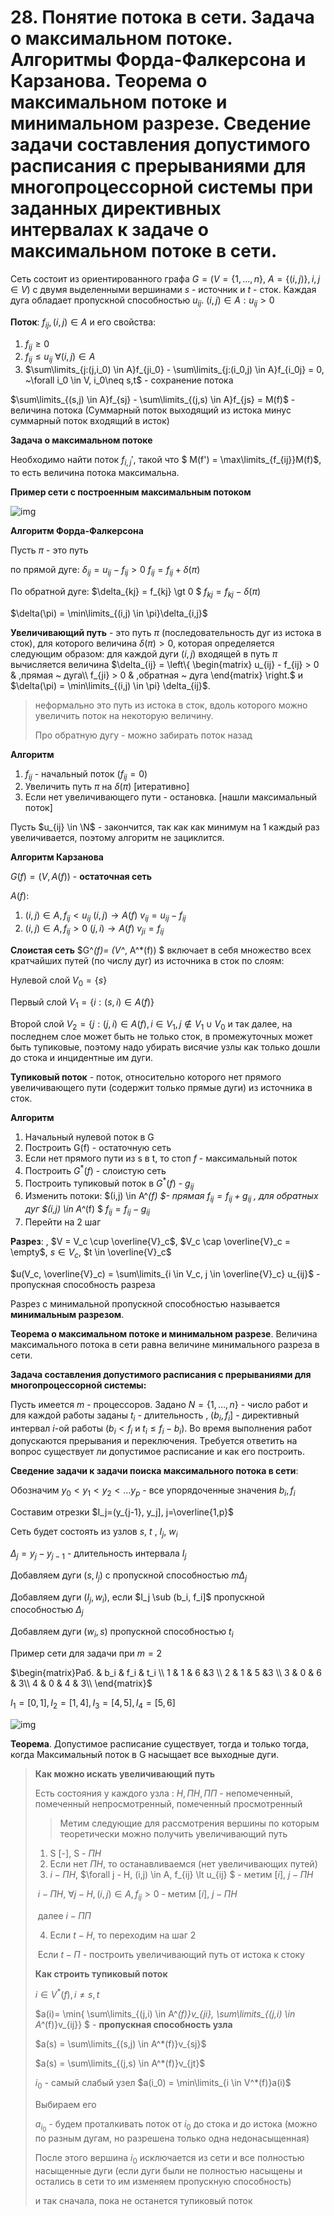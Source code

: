 # 28. Понятие потока в сети. Задача о максимальном потоке. Алгоритмы Форда-Фалкерсона и Карзанова. Теорема о максимальном потоке и минимальном разрезе. Сведение задачи составления допустимого расписания с прерываниями для многопроцессорной системы при заданных директивных интервалах к задаче о максимальном потоке в сети.

Сеть состоит из ориентированного графа $G = (V = \{1, \dots, n\},~A = \{(i,j)\}, i,j \in V)$ с двумя выделенными вершинами $s$ - источник и $t$ - сток. Каждая дуга обладает пропускной способностью $u_{ij}$.    $(i,j) \in A :u_{ij} \gt 0$

**Поток**: $f_{ij}, (i,j) \in A$ и его свойства:

1. $f_{ij} \ge 0$
2. $f_{ij} \le u_{ij} ~ \forall (i,j) \in A$
3. $\sum\limits_{j:(j,i_0) \in A}f_{ji_0} - \sum\limits_{j:(i_0,j) \in A}f_{i_0j} = 0, ~\forall i_0 \in V, i_0\neq s,t$ - сохранение потока



$\sum\limits_{(s,j) \in A}f_{sj} - \sum\limits_{(j,s) \in A}f_{js} = M(f)$ - величина потока (Суммарный поток выходящий из истока  минус суммарный поток входящий в исток)



**Задача о максимальном потоке**

Необходимо найти поток $f_{i,j}'$, такой что $ M(f') = \max\limits_{f_{ij}}M(f)$, то есть величина потока максимальна.



**Пример сети с построенным максимальным потоком**

![img](./img/28_1.png)



**Алгоритм Форда-Фалкерсона**

Пусть $\pi$ - это путь

по прямой дуге: $\delta_{ij} = u_{ij} - f_{ij} \gt 0$       $f_{ij} = f_{ij} + \delta(\pi)$

По обратной дуге: $\delta_{kj} = f_{kj} \gt 0 $            $f_{kj} = f_{kj} - \delta(\pi)$

$\delta(\pi) = \min\limits_{(i,j) \in \pi}\delta_{i,j}$



**Увеличивающий путь** - это путь $\pi$ (последовательность дуг из истока в сток), для которого величина $\delta(\pi) \gt 0$, которая определяется следующим образом: для каждой дуги $(i,j)$ входящей в путь $\pi$ вычисляется величина $\delta_{ij} = \left\{ \begin{matrix} u_{ij} - f_{ij} > 0 & ,прямая ~ дуга\\ f_{ji} > 0 & ,обратная ~ дуга \end{matrix} \right.$ и  $\delta(\pi) = \min\limits_{(i,j) \in \pi} \delta_{ij}$.

> неформально это путь из истока в сток, вдоль которого можно увеличить поток на некоторую величину. 
>
> Про обратную дугу - можно забирать поток назад

**Алгоритм**

1. $f_{ij}$ - начальный поток ($f_{ij}=0$)
2. Увеличить путь $\pi$ на $\delta(\pi)$ [итеративно]
3. Если нет увеличивающего пути - остановка. [нашли максимальный поток] 

Пусть $u_{ij} \in \N$ - закончится, так как как минимум на 1 каждый раз увеличивается, поэтому алгоритм не зациклится.



**Алгоритм Карзанова**

$G(f) = (V, A(f))$ - **остаточная сеть**

$A(f)$: 

1. $(i,j) \in A, f_{ij} \lt u_{ij}$ $(i,j) \to A(f)$  $v_{ij} = u_{ij} - f_{ij}$
2. $(i,j) \in A, f_{ij} \gt 0$  $(j,i) \to A(f)$  $v_{ji} = f_{ij}$   

**Слоистая сеть** $G^*(f)= (V^*, A^*(f)) $ включает в себя множество всех кратчайших путей (по числу дуг) из источника в сток по слоям:

Нулевой слой $V_0 = \{s\}$

Первый слой $V_1 = \{ i : (s,i) \in A(f)\}$

Второй слой $V_2 = \{j: (j,i) \in A(f), i \in V_1, j \notin V_1 \cup V_0$  и так далее,  на последнем слое может быть не только сток, в промежуточных может быть тупиковые, поэтому надо убирать висячие узлы как только дошли до стока и инцидентные им дуги.

**Тупиковый поток**  - поток, относительно которого нет прямого увеличивающего пути (содержит только прямые дуги) из источника в сток.

**Алгоритм** 

1. Начальный нулевой поток в G
2. Построить G(f) - остаточную сеть
3. Если нет прямого пути из s в t, то стоп $f$ - максимальный поток
4. Построить $G^*(f)$ - слоистую сеть
5. Построить тупиковый поток в $G^*(f)$ - $g_{ij}$
6. Изменить потоки: $(i,j) \in A^*(f) $- прямая $f_{ij} = f_{ij} + g_{ij}$ , для обратных дуг $(i,j) \in A^*(f) $  $f_{ij} = f_{ij} - g_{ij}$
7. Перейти на 2 шаг



**Разрез**: , $V = V_c \cup \overline{V}_c$, $V_c \cap \overline{V}_c = \empty$, $s \in V_c$, $t \in \overline{V}_c$

$u(V_c, \overline{V}_c) = \sum\limits_{i \in V_c, j \in \overline{V}_c} u_{ij}$ - пропускная способность разреза

Разрез с минимальной пропускной способностью называется **минимальным разрезом**.



**Теорема о максимальном потоке и минимальном разрезе**. Величина максимального потока в сети равна величине минимального разреза в сети.

**Задача составления допустимого расписания с прерываниями для многопроцессорной системы:**

Пусть имеется $m$ - процессоров. Задано $N = \{1,…,n \}$ - число работ и для каждой работы заданы  $t_i$ - длительность , $(b_i, f_i]$ - директивный интервал $i$-ой работы ($b_i \lt f_i$ и $t_i \le f_i - b_i$). Во время выполнения работ допускаются прерывания и переключения. Требуется ответить на вопрос существует ли допустимое расписание и как его построить.

**Сведение задачи к задачи поиска максимального потока в сети**:

Обозначим $y_0 \lt y_1 \lt y_2 \lt … y_p$ - все упорядоченные значения $b_i, f_i$

Составим отрезки $I_j=(y_{j-1}, y_j], j=\overline{1,p}$

Сеть будет состоять из узлов $s$, $t$ , $I_j$, $w_i$

$\Delta_j = y_j - y_{j-1}$ - длительность интервала $I_j$ 

Добавляем дуги $(s, I_j)$ с пропускной способностью $m\Delta_j$ 

Добавляем дуги $(I_j,w_i)$, если $I_j \sub (b_i, f_i]$ пропускной способностью $\Delta_j$

Добавляем дуги $(w_i, s)$ пропускной способностью $t_i$

Пример сети для задачи при $m=2$

$\begin{matrix}Раб. & b_i & f_i & t_i \\
1 &  1 & 6 &3 \\ 
2 & 1 & 5 &3 \\ 
3 & 0 & 6 & 3\\
4 & 0 & 4 & 3\\
\end{matrix}$

$I_1 = [0,1], I_2 = [1,4], I_3 = [4,5], I_4=[5,6]$

![img](.\img\28_2.png)

**Теорема**. Допустимое расписание существует, тогда и только тогда, когда Максимальный поток в G насыщает все выходные дуги.



> **Как можно искать увеличивающий путь**
>
> Есть состояния у каждого узла : ${Н,ПН,ПП}$  - непомеченный, помеченный непросмотренный, помеченный просмотренный
>
> > Метим  следующие для рассмотрения вершины по которым теоретически можно получить увеличивающий путь
>
> 1. S [-], S - $ПН$
> 2. Если нет $ПН$, то останавливаемся (нет увеличивающих путей)
> 3. $i - ПН$, $\forall j - Н, (i,j) \in A, f_{ij} \lt u_{ij} $ - метим $[i]$,    $j - ПН$
>
> ​      $i - ПН$, $\forall j - Н, (i,j) \in A, f_{ij} \gt 0$ - метим $[i]$,    $j - ПН$
>
> ​      далее $i - ПП$
>
> 4. Если $t - Н$, то переходим на шаг 2
>
> ​      Если $t - П$ - построить увеличивающий путь от истока к стоку
>
>  
>
> **Как строить тупиковый поток**
>
> $i \in V^*(f), i\neq s,t$
>
> $a(i)= \min\{ \sum\limits_{(j,i) \in A^*(f)}v_{ji}, \sum\limits_{(j,i) \in A^*(f)}v_{ij}\} $ - **пропускная способность узла**
>
> $a(s) = \sum\limits_{(s,j) \in A^*(f)}v_{sj}$
>
> $a(s) = \sum\limits_{(j,s) \in A^*(f)}v_{jt}$
>
> $i_0$ - самый слабый узел $a(i_0) = \min\limits_{i \in V^*(f)}a(i)$
>
> Выбираем его 
>
> $a_{i_0}$ - будем проталкивать поток от $i_0$ до стока и до истока (можно по разным  дугам, но разрешена только одна недонасыщенная)
>
> После этого вершина $i_0$ исключается из сети  и все полностью насыщенные дуги (если дуги были не полностью насыщены и остались в сети то им изменяем пропускную способность)
>
> и так сначала, пока не останется тупиковый поток

